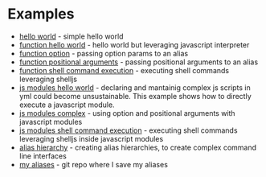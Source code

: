 # Examples

- [hello world](./hello-world.md) - simple hello world
- [function hello world](./function-hello-world.md) - hello world but leveraging javascript interpreter
- [function option](./function-option-param.md) - passing option params to an alias
- [function positional arguments](./function-positional-arguments.md) - passing positional arguments to an alias
- [function shell command execution](./shell-command-execution.md) - executing shell commands leveraging shelljs
- [js modules hello world](./module-hello-world.md) - declaring and mantainig complex js scripts in yml could become unsustainable. This example shows how to directly execute a javascript module.
- [js modules complex](./module-complex.md) - using option and positional arguments with javascript modules
- [js modules shell command execution](./module-shell-command-execution.md) - executing shell commands leveraging shelljs inside javascript modules
- [alias hierarchy](./alias-hierarchy.md) - creating alias hierarchies, to create complex command line interfaces
- [my aliases](https://github.com/FlamingTuri/nca-aliases) - git repo where I save my aliases